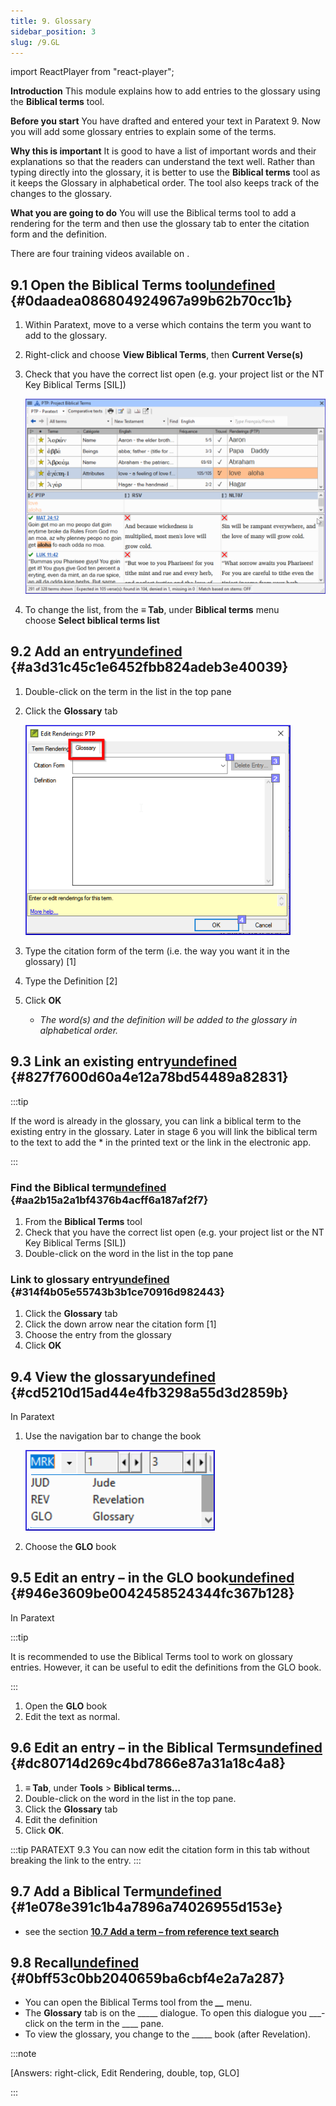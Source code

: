 ```yaml
---
title: 9. Glossary 
sidebar_position: 3
slug: /9.GL
---
```


import ReactPlayer from "react-player";

**Introduction**  This module explains how to add entries to the glossary using the **Biblical terms** tool.


**Before you start**  You have drafted and entered your text in Paratext 9. Now you will add some glossary entries to explain some of the terms.


**Why this is important**  It is good to have a list of important words and their explanations so that the readers can understand the text well. Rather than typing directly into the glossary, it is better to use the **Biblical terms** tool as it keeps the Glossary in alphabetical order. The tool also keeps track of the changes to the glossary.


**What you are going to do**  You will use the Biblical terms tool to add a rendering for the term and then use the glossary tab to enter the citation form and the definition.


There are four training videos available on <ReactPlayer controls url="https://vimeo.com/manage/videos/476293601) glossaries. (P9 1A.4a-d" />.


## 9.1 Open the Biblical Terms tool[undefined](https://manual.paratext.org/next/Training-Manual/Stage-2/GL#91-open-the-biblical-terms-tool) {#0daadea086804924967a99b62b70cc1b}

1. Within Paratext, move to a verse which contains the term you want to add to the glossary.
1. Right-click and choose **View Biblical Terms**, then **Current Verse(s)**
1. Check that you have the correct list open (e.g. your project list or the NT Key Biblical Terms [SIL])

	![](/notion_imgs/1183167737.png)

1. To change the list, from the **≡ Tab**, under **Biblical terms** menu choose **Select biblical terms list**

## 9.2 Add an entry[undefined](https://manual.paratext.org/next/Training-Manual/Stage-2/GL#92-add-an-entry) {#a3d31c45c1e6452fbb824adeb3e40039}

1. Double-click on the term in the list in the top pane
1. Click the **Glossary** tab

	![](/notion_imgs/2093744616.png)

1. Type the citation form of the term (i.e. the way you want it in the glossary) [1]
1. Type the Definition [2]
1. Click **OK**
	- _The word(s) and the definition will be added to the glossary in alphabetical order._

## 9.3 Link an existing entry[undefined](https://manual.paratext.org/next/Training-Manual/Stage-2/GL#93-link-an-existing-entry) {#827f7600d60a4e12a78bd54489a82831}


:::tip

If the word is already in the glossary, you can link a biblical term to the existing entry in the glossary. Later in stage 6 you will link the biblical term to the text to add the * in the printed text or the link in the electronic app.

:::




### Find the Biblical term[undefined](https://manual.paratext.org/next/Training-Manual/Stage-2/GL#find-the-biblical-term) {#aa2b15a2a1bf4376b4acff6a187af2f7}

1. From the **Biblical Terms** tool
1. Check that you have the correct list open (e.g. your project list or the NT Key Biblical Terms [SIL])
1. Double-click on the word in the list in the top pane

### Link to glossary entry[undefined](https://manual.paratext.org/next/Training-Manual/Stage-2/GL#link-to-glossary-entry) {#314f4b05e55743b3b1ce70916d982443}

1. Click the **Glossary** tab
1. Click the down arrow near the citation form [1]
1. Choose the entry from the glossary
1. Click **OK**

## 9.4 View the glossary[undefined](https://manual.paratext.org/next/Training-Manual/Stage-2/GL#94-view-the-glossary) {#cd5210d15ad44e4fb3298a55d3d2859b}


In Paratext

1. Use the navigation bar to change the book

	![](/notion_imgs/1244413072.png)

1. Choose the **GLO** book

## 9.5 Edit an entry – in the GLO book[undefined](https://manual.paratext.org/next/Training-Manual/Stage-2/GL#95-edit-an-entry--in-the-glo-book) {#946e3609be0042458524344fc367b128}


In Paratext


:::tip

It is recommended to use the Biblical Terms tool to work on glossary entries. However, it can be useful to edit the definitions from the GLO book.

:::



1. Open the **GLO** book
1. Edit the text as normal.

## 9.6 Edit an entry – in the Biblical Terms[undefined](https://manual.paratext.org/next/Training-Manual/Stage-2/GL#96-edit-an-entry--in-the-biblical-terms) {#dc80714d269c4bd7866e87a31a18c4a8}

1. **≡ Tab**, under **Tools** &gt; **Biblical terms…**
1. Double-click on the word in the list in the top pane.
1. Click the **Glossary** tab
1. Edit the definition
1. Click **OK**.

:::tip PARATEXT 9.3
You can now edit the citation form in this tab without breaking the link to the entry.
:::


## 9.7 Add a Biblical Term[undefined](https://manual.paratext.org/next/Training-Manual/Stage-2/GL#97-add-a-biblical-term) {#1e078e391c1b4a7896a74026955d153e}

- see the section [**10.7 Add a term – from reference text search**](https://manual.paratext.org/Training-Manual/Stage-2/BT#107-add-a-term--from-reference-text-search)

## 9.8 Recall[undefined](https://manual.paratext.org/next/Training-Manual/Stage-2/GL#98-recall) {#0bff53c0bb2040659ba6cbf4e2a7a287}

- You can open the Biblical Terms tool from the _**__**_ menu.
- The **Glossary** tab is on the _____ dialogue. To open this dialogue you ___-click on the term in the ____ pane.
- To view the glossary, you change to the _____ book (after Revelation).

:::note

[Answers: right-click, Edit Rendering, double, top, GLO]

:::



